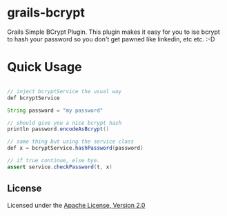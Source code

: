 grails-bcrypt
=============

Grails Simple BCrypt Plugin.
This plugin makes it easy for you to ise bcrypt to hash your password so you don't get pawned like linkedin, etc etc. :-D


Quick Usage
============

``` java

// inject bcryptService the usual way
def bcryptService

String password = "my password"

// should give you a nice bcrypt hash
println password.encodeAsBcrypt()

// same thing but using the service class
def x = bcryptService.hashPassword(password)

// if true continue, else bye.
assert service.checkPassword(t, x)

```


## License

Licensed under the [Apache License, Version 2.0](http://www.apache.org/licenses/LICENSE-2.0.html)
